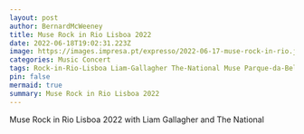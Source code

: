 ```yaml
---
layout: post
author: BernardMcWeeney
title: Muse Rock in Rio Lisboa 2022
date: 2022-06-18T19:02:31.223Z
image: https://images.impresa.pt/expresso/2022-06-17-muse-rock-in-rio.jpg-7febc7f5/original
categories: Music Concert
tags: Rock-in-Rio-Lisboa Liam-Gallagher The-National Muse Parque-da-Bela-Vista
pin: false
mermaid: true
summary: Muse Rock in Rio Lisboa 2022
---
```

Muse Rock in Rio Lisboa 2022 with Liam Gallagher and The National